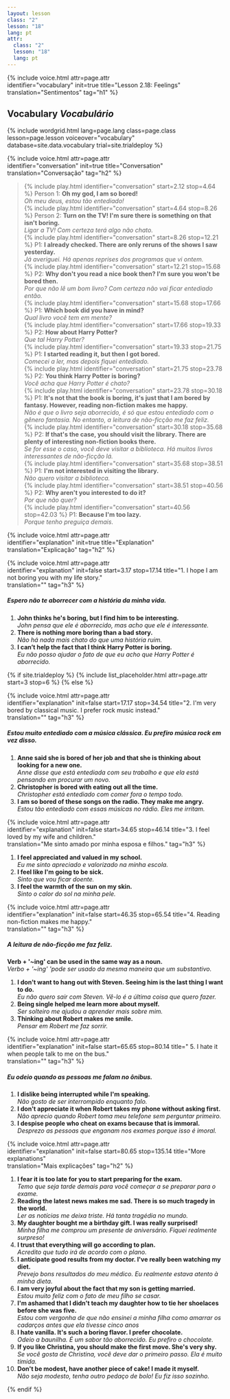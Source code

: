 ```yaml
---
layout: lesson
class: "2"
lesson: "18"
lang: pt
attr:
  class: "2"
  lesson: "18"
  lang: pt
---
```



{%  include voice.html attr=page.attr  
	identifier="vocabulary"  init=true
	title="Lesson 2.18: Feelings"        
	translation="Sentimentos"
    tag="h1" %}

## Vocabulary   *Vocabulário*

{% include wordgrid.html lang=page.lang
		class=page.class 
		lesson=page.lesson 
		voiceover="vocabulary"
		database=site.data.vocabulary 
		trial=site.trialdeploy %}
		
{%  include voice.html attr=page.attr  
	identifier="conversation"  init=true
	title="Conversation"        
	translation="Conversação"
    tag="h2" %}

> {% include play.html identifier="conversation" start=2.12 stop=4.64 %} Person 1: **Oh my god, I am so bored!**  
*Oh meu deus, estou tão entediado!*  
> {% include play.html identifier="conversation" start=4.64 stop=8.26 %} Person 2: **Turn on the TV! I'm sure there is something on that isn't boring.**   
*Ligar a TV! Com certeza terá algo não chato.*       
> {% include play.html identifier="conversation" start=8.26 stop=12.21 %} P1: **I already checked. There are only reruns of the shows I saw yesterday.**  
*Já averiguei. Há apenas reprises dos programas que vi ontem.*     
> {% include play.html identifier="conversation" start=12.21 stop=15.68 %} P2: **Why don't you read a nice book then? I'm sure you won't be bored then.**    
*Por que não lê um bom livro? Com certeza não vai ficar entediado então.*    
> {% include play.html identifier="conversation" start=15.68 stop=17.66 %} P1: **Which book did you have in mind?**     
*Qual livro você tem em mente?*    
> {% include play.html identifier="conversation" start=17.66 stop=19.33 %} P2: **How about Harry Potter?**    
*Que tal Harry Potter?*    
> {% include play.html identifier="conversation" start=19.33 stop=21.75 %} P1: **I started reading it, but then I got bored.**     
*Comecei a ler, mas depois fiquei entediado.*    
> {% include play.html identifier="conversation" start=21.75 stop=23.78 %} P2: **You think Harry Potter is boring?**     
*Você acha que Harry Potter é chato?*    
> {% include play.html identifier="conversation" start=23.78 stop=30.18 %} P1: **It's not that the book is boring, it's just that I am bored by fantasy. However, reading non-fiction makes me happy.**     
*Não é que o livro seja aborrecido, é só que estou entediado com o gênero fantasia. No entanto, a leitura de não-ficção me faz feliz.*    
> {% include play.html identifier="conversation" start=30.18 stop=35.68 %} P2: **If that's the case, you should visit the library. There are plenty of interesting non-fiction books there.**     
*Se for esse o caso, você deve visitar a biblioteca. Há muitos livros interessantes de não-ficção lá.*    
> {% include play.html identifier="conversation" start=35.68 stop=38.51 %} P1: **I'm not interested in visiting the library.**     
*Não quero visitar a biblioteca.*    
> {% include play.html identifier="conversation" start=38.51 stop=40.56 %} P2: **Why aren't you interested to do it?**     
*Por que não quer?*    
> {% include play.html identifier="conversation" start=40.56 stop=42.03 %} P1: **Because I'm too lazy.**  
*Porque tenho preguiça demais.*    


{%  include voice.html attr=page.attr  
	identifier="explanation"  init=true
	title="Explanation"        
	translation="Explicação"
    tag="h2" %}

{%  include voice.html attr=page.attr  
	identifier="explanation"  init=false start=3.17 stop=17.14
	title="1. I hope I am not boring you with my life story."        
	translation=""
    tag="h3" %}
##### *Espero não te aborrecer com a história da minha vida.*
1. **John thinks he's boring, but I find him to be interesting.**     
*John pensa que ele é aborrecido, mas acho que ele é interessante.*   
2. **There is nothing more boring than a bad story.**  
*Não há nada mais chato do que uma história ruim.*    
3. **I can’t help the fact that I think Harry Potter is boring.**  
*Eu não posso ajudar o fato de que eu acho que Harry Potter é aborrecido.*   


{% if site.trialdeploy %}
  {% include list_placeholder.html  attr=page.attr     start=3 stop=6 %}
  {% else %}

{%  include voice.html attr=page.attr  
	identifier="explanation"  init=false start=17.17 stop=34.54
	title="2. I'm very bored by classical music. I prefer rock music instead."        
	translation=""
    tag="h3" %}
##### *Estou muito entediado com a música clássica. Eu prefiro música rock em vez disso.*
1. **Anne said she is bored of her job and that she is thinking about looking for a new one.**  
*Anne disse que está entediada com seu trabalho e que ela está pensando em procurar um novo.*    
2. **Christopher is bored with eating out all the time.**  
*Christopher está entediado com comer fora o tempo todo.*    
3. **I am so bored of these songs on the radio. They make me angry.**  
*Estou tão entediado com essas músicas no rádio. Eles me irritam.*   

{%  include voice.html attr=page.attr  
	identifier="explanation"  init=false start=34.65 stop=46.14
	title="3. I feel loved by my wife and children."        
	translation="Me sinto amado por minha esposa e filhos."
    tag="h3" %}

1. **I feel appreciated and valued in my school.**  
*Eu me sinto apreciado e valorizado na minha escola.*    
2. **I feel like I'm going to be sick.**  
*Sinto que vou ficar doente.*   
3. **I feel the warmth of the sun on my skin.**  
*Sinto o calor do sol na minha pele.*    

{%  include voice.html attr=page.attr  
	identifier="explanation"  init=false start=46.35 stop=65.54
	title="4. Reading non-fiction makes me happy."        
	translation=""
    tag="h3" %}
##### *A leitura de não-ficção me faz feliz.*
**Verb + '~ing' can be used in the same way as a noun.**     
*Verbo + '~ing' 'pode ser usado da mesma maneira que um substantivo.*

1. **I don't want to hang out with Steven. Seeing him is the last thing I want to do.**  
*Eu não quero sair com Steven. Vê-lo é a última coisa que quero fazer.*    
2. **Being single helped me learn more about myself.**  
*Ser solteiro me ajudou a aprender mais sobre mim.*    
3. **Thinking about Robert makes me smile.**   
*Pensar em Robert me faz sorrir.*    

{%  include voice.html attr=page.attr  
	identifier="explanation"  init=false start=65.65 stop=80.14
	title=" 5. I hate it when people talk to me on the bus."        
	translation=""
    tag="h3" %}
##### *Eu odeio quando as pessoas me falam no ônibus.*
1. **I dislike being interrupted while I'm speaking.**   
*Não gosto de ser interrompido enquanto falo.*   
2. **I don't appreciate it when Robert takes my phone without asking first.**   
*Não aprecio quando Robert toma meu telefone sem perguntar primeiro.*   
3. **I despise people who cheat on exams because that is immoral.**  
 *Desprezo as pessoas que enganam nos exames porque isso é imoral.*   

{%  include voice.html attr=page.attr  
	identifier="explanation"  init=false start=80.65 stop=135.14
	title="More explanations"        
	translation="Mais explicações"
    tag="h2" %}

1. **I fear it is too late for you to start preparing for the exam.**   
*Temo que seja tarde demais para você começar a se preparar para o exame.*  
2. **Reading the latest news makes me sad. There is so much tragedy in the world.**   
*Ler as notícias me deixa triste. Há tanta tragédia no mundo.*    
3. **My daughter bought me a birthday gift. I was really surprised!**   
*Minha filha me comprou um presente de aniversário. Fiquei realmente surpreso!*    
4. **I trust that everything will go according to plan.**   
*Acredito que tudo irá de acordo com o plano.*   
5. **I anticipate good results from my doctor. I've really been watching my diet.**   
*Prevejo bons resultados do meu médico. Eu realmente estava atento à minha dieta.*    
6. **I am very joyful about the fact that my son is getting married.**   
*Estou muito feliz com o fato de meu filho se casar.*    
7. **I'm ashamed that I didn't teach my daughter how to tie her shoelaces before she was five.**   
*Estou com vergonha de que não ensinei a minha filha como amarrar os cadarços antes que ela tivesse cinco anos*    
8. **I hate vanilla. It's such a boring flavor. I prefer chocolate.**   
*Odeio a baunilha. É um sabor tão aborrecido. Eu prefiro o chocolate.*   
9. **If you like Christina, you should make the first move. She's very shy.**   
*Se você gosta de Christina, você deve dar o primeiro passo. Ela é muito timida.*    
10. **Don't be modest, have another piece of cake! I made it myself.**    
*Não seja modesto, tenha outro pedaço de bolo! Eu fiz isso sozinho.*    
 
{% endif %}